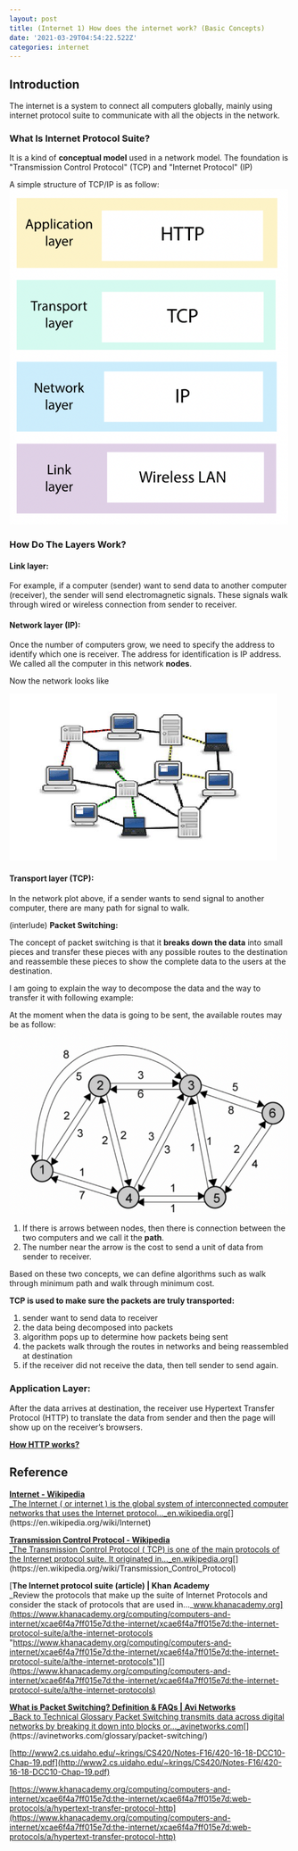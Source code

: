 ```yaml
---
layout: post
title: (Internet 1) How does the internet work? (Basic Concepts)
date: '2021-03-29T04:54:22.522Z'
categories: internet
---
```


## Introduction

The internet is a system to connect all computers globally, mainly using internet protocol suite to communicate with all the objects in the network.

### What Is Internet Protocol Suite?

It is a kind of **conceptual model** used in a network model. The foundation is "Transmission Control Protocol" (TCP) and "Internet Protocol" (IP)

A simple structure of TCP/IP is as follow:
<img src="/assets/img/1__RwTbhJGkPNdHriCUy6vDww.png" alt="" width=500>

### How Do The Layers Work?

#### Link layer:

For example, if a computer (sender) want to send data to another computer (receiver), the sender will send electromagnetic signals. These signals walk through wired or wireless connection from sender to receiver.

#### Network layer (IP):

Once the number of computers grow, we need to specify the address to identify which one is receiver. The address for identification is IP address. We called all the computer in this network **nodes**.

Now the network looks like

<img src="/assets/img/internet_network.png" alt="">

#### Transport layer (TCP):

In the network plot above, if a sender wants to send signal to another computer, there are many path for signal to walk.

(interlude) **Packet Switching:**

The concept of packet switching is that it **breaks down the data** into small pieces and transfer these pieces with any possible routes to the destination and reassemble these pieces to show the complete data to the users at the destination.

I am going to explain the way to decompose the data and the way to transfer it with following example:

At the moment when the data is going to be sent, the available routes may be as follow:
<img src="/assets/img/1__kF7aAIKeqLdK7SH9b0vavw.png" alt="" width=500>

1.  If there is arrows between nodes, then there is connection between the two computers and we call it the **path**.
2.  The number near the arrow is the cost to send a unit of data from sender to receiver.

Based on these two concepts, we can define algorithms such as walk through minimum path and walk through minimum cost.

**TCP is used to make sure the packets are truly transported:**

1.  sender want to send data to receiver
2.  the data being decomposed into packets
3.  algorithm pops up to determine how packets being sent
4.  the packets walk through the routes in networks and being reassembled at destination
5.  if the receiver did not receive the data, then tell sender to send again.

### Application Layer:

After the data arrives at destination, the receiver use Hypertext Transfer Protocol (HTTP) to translate the data from sender and then the page will show up on the receiver’s browsers.

[**How HTTP works?**](https://t5204713910.medium.com/internet-2-hypertext-transfer-protocol-http-56ca40bec4f)

## Reference

[**Internet - Wikipedia**  
_The Internet ( or internet ) is the global system of interconnected computer networks that uses the Internet protocol…_en.wikipedia.org](https://en.wikipedia.org/wiki/Internet "https://en.wikipedia.org/wiki/Internet")[](https://en.wikipedia.org/wiki/Internet)

[**Transmission Control Protocol - Wikipedia**  
_The Transmission Control Protocol ( TCP) is one of the main protocols of the Internet protocol suite. It originated in…_en.wikipedia.org](https://en.wikipedia.org/wiki/Transmission_Control_Protocol "https://en.wikipedia.org/wiki/Transmission_Control_Protocol")[](https://en.wikipedia.org/wiki/Transmission_Control_Protocol)

[**The Internet protocol suite (article) | Khan Academy**  
_Review the protocols that make up the suite of Internet Protocols and consider the stack of protocols that are used in…_www.khanacademy.org](https://www.khanacademy.org/computing/computers-and-internet/xcae6f4a7ff015e7d:the-internet/xcae6f4a7ff015e7d:the-internet-protocol-suite/a/the-internet-protocols "https://www.khanacademy.org/computing/computers-and-internet/xcae6f4a7ff015e7d:the-internet/xcae6f4a7ff015e7d:the-internet-protocol-suite/a/the-internet-protocols")[](https://www.khanacademy.org/computing/computers-and-internet/xcae6f4a7ff015e7d:the-internet/xcae6f4a7ff015e7d:the-internet-protocol-suite/a/the-internet-protocols)

[**What is Packet Switching? Definition & FAQs | Avi Networks**  
_Back to Technical Glossary Packet Switching transmits data across digital networks by breaking it down into blocks or…_avinetworks.com](https://avinetworks.com/glossary/packet-switching/ "https://avinetworks.com/glossary/packet-switching/")[](https://avinetworks.com/glossary/packet-switching/)

[http://www2.cs.uidaho.edu/~krings/CS420/Notes-F16/420-16-18-DCC10-Chap-19.pdf](http://www2.cs.uidaho.edu/~krings/CS420/Notes-F16/420-16-18-DCC10-Chap-19.pdf)

[https://www.khanacademy.org/computing/computers-and-internet/xcae6f4a7ff015e7d:the-internet/xcae6f4a7ff015e7d:web-protocols/a/hypertext-transfer-protocol-http](https://www.khanacademy.org/computing/computers-and-internet/xcae6f4a7ff015e7d:the-internet/xcae6f4a7ff015e7d:web-protocols/a/hypertext-transfer-protocol-http)